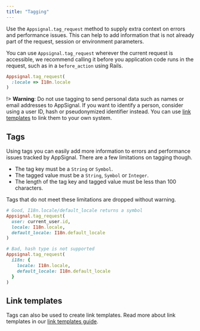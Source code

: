 ```yaml
---
title: "Tagging"
---
```


Use the `Appsignal.tag_request` method to supply extra context on errors and
performance issues. This can help to add information that is not already part of
the request, session or environment parameters.

You can use `Appsignal.tag_request` wherever the current request is accessible,
we recommend calling it before you application code runs in the request, such
as in a `before_action` using Rails.

```ruby
Appsignal.tag_request(
  :locale => I18n.locale
)
```

!> **Warning**: Do not use tagging to send personal data such as names or email
   addresses to AppSignal. If you want to identify a person, consider using a
   user ID, hash or pseudonymized identifier instead. You can use
   [link templates](/application/link-templates.html) to link them to your own
   system.

## Tags

Using tags you can easily add more information to errors and performance issues
tracked by AppSignal. There are a few limitations on tagging though.

- The tag key must be a `String` or `Symbol`.
- The tagged value must be a `String`, `Symbol` or `Integer`.
- The length of the tag key and tagged value must be less than 100 characters.

Tags that do not meet these limitations are dropped without warning.

```ruby
# Good, I18n.locale/default_locale returns a symbol
Appsignal.tag_request(
  user: current_user.id,
  locale: I18n.locale,
  default_locale: I18n.default_locale
)

# Bad, hash type is not supported
Appsignal.tag_request(
  i18n: {
    locale: I18n.locale,
    default_locale: I18n.default_locale
  }
)
```

## Link templates

Tags can also be used to create link templates. Read more about link templates
in our [link templates guide](/application/link-templates.html).

